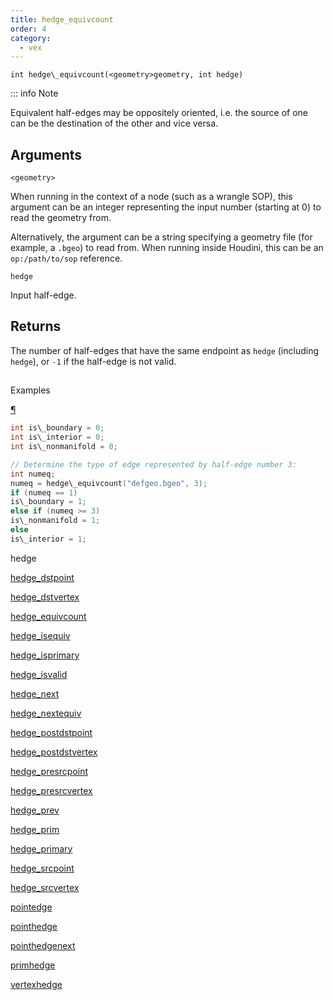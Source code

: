 ```yaml
---
title: hedge_equivcount
order: 4
category:
  - vex
---
```


`int hedge\_equivcount(<geometry>geometry, int hedge)`

::: info Note

Equivalent half-edges may be oppositely oriented, i.e. the source of one can be the destination of the other and vice versa.

## Arguments

`<geometry>`

When running in the context of a node (such as a wrangle SOP), this argument can be an integer representing the input number (starting at 0) to read the geometry from.

Alternatively, the argument can be a string specifying a geometry file (for example, a `.bgeo`) to read from. When running inside Houdini, this can be an `op:/path/to/sop` reference.

`hedge`

Input half-edge.

## Returns

The number of half-edges that have the same endpoint as `hedge` (including `hedge`), or `-1` if the half-edge is not valid.

##

Examples

[¶](#examples)

```c
int is\_boundary = 0;
int is\_interior = 0;
int is\_nonmanifold = 0;

// Determine the type of edge represented by half-edge number 3:
int numeq;
numeq = hedge\_equivcount("defgeo.bgeo", 3);
if (numeq == 1)
is\_boundary = 1;
else if (numeq >= 3)
is\_nonmanifold = 1;
else
is\_interior = 1;

```

hedge

[hedge_dstpoint](hedge_dstpoint.html)

[hedge_dstvertex](hedge_dstvertex.html)

[hedge_equivcount](hedge_equivcount.html)

[hedge_isequiv](hedge_isequiv.html)

[hedge_isprimary](hedge_isprimary.html)

[hedge_isvalid](hedge_isvalid.html)

[hedge_next](hedge_next.html)

[hedge_nextequiv](hedge_nextequiv.html)

[hedge_postdstpoint](hedge_postdstpoint.html)

[hedge_postdstvertex](hedge_postdstvertex.html)

[hedge_presrcpoint](hedge_presrcpoint.html)

[hedge_presrcvertex](hedge_presrcvertex.html)

[hedge_prev](hedge_prev.html)

[hedge_prim](hedge_prim.html)

[hedge_primary](hedge_primary.html)

[hedge_srcpoint](hedge_srcpoint.html)

[hedge_srcvertex](hedge_srcvertex.html)

[pointedge](pointedge.html)

[pointhedge](pointhedge.html)

[pointhedgenext](pointhedgenext.html)

[primhedge](primhedge.html)

[vertexhedge](vertexhedge.html)
